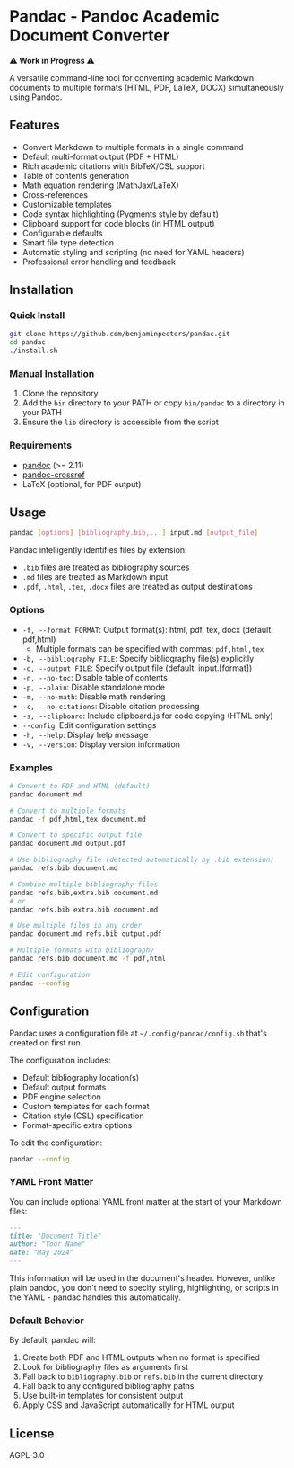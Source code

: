 # Pandac - Pandoc Academic Document Converter

**⚠️ Work in Progress ⚠️**

A versatile command-line tool for converting academic Markdown documents to multiple formats (HTML, PDF, LaTeX, DOCX) simultaneously using Pandoc.

## Features

- Convert Markdown to multiple formats in a single command
- Default multi-format output (PDF + HTML)
- Rich academic citations with BibTeX/CSL support
- Table of contents generation
- Math equation rendering (MathJax/LaTeX)
- Cross-references
- Customizable templates
- Code syntax highlighting (Pygments style by default)
- Clipboard support for code blocks (in HTML output)
- Configurable defaults
- Smart file type detection
- Automatic styling and scripting (no need for YAML headers)
- Professional error handling and feedback

## Installation

### Quick Install

```bash
git clone https://github.com/benjaminpeeters/pandac.git
cd pandac
./install.sh
```

### Manual Installation

1. Clone the repository
2. Add the `bin` directory to your PATH or copy `bin/pandac` to a directory in your PATH
3. Ensure the `lib` directory is accessible from the script

### Requirements

- [pandoc](https://pandoc.org/) (>= 2.11)
- [pandoc-crossref](https://github.com/lierdakil/pandoc-crossref)
- LaTeX (optional, for PDF output)

## Usage

```bash
pandac [options] [bibliography.bib,...] input.md [output_file]
```

Pandac intelligently identifies files by extension:
- `.bib` files are treated as bibliography sources
- `.md` files are treated as Markdown input
- `.pdf`, `.html`, `.tex`, `.docx` files are treated as output destinations

### Options

- `-f, --format FORMAT`: Output format(s): html, pdf, tex, docx (default: pdf,html)
   - Multiple formats can be specified with commas: `pdf,html,tex`
- `-b, --bibliography FILE`: Specify bibliography file(s) explicitly 
- `-o, --output FILE`: Specify output file (default: input.[format])
- `-n, --no-toc`: Disable table of contents
- `-p, --plain`: Disable standalone mode
- `-m, --no-math`: Disable math rendering
- `-c, --no-citations`: Disable citation processing
- `-s, --clipboard`: Include clipboard.js for code copying (HTML only)
- `--config`: Edit configuration settings
- `-h, --help`: Display help message
- `-v, --version`: Display version information

### Examples

```bash
# Convert to PDF and HTML (default)
pandac document.md

# Convert to multiple formats
pandac -f pdf,html,tex document.md

# Convert to specific output file
pandac document.md output.pdf

# Use bibliography file (detected automatically by .bib extension)
pandac refs.bib document.md

# Combine multiple bibliography files
pandac refs.bib,extra.bib document.md
# or
pandac refs.bib extra.bib document.md

# Use multiple files in any order
pandac document.md refs.bib output.pdf

# Multiple formats with bibliography
pandac refs.bib document.md -f pdf,html

# Edit configuration
pandac --config
```

## Configuration

Pandac uses a configuration file at `~/.config/pandac/config.sh` that's created on first run.

The configuration includes:

- Default bibliography location(s)
- Default output formats
- PDF engine selection
- Custom templates for each format
- Citation style (CSL) specification
- Format-specific extra options

To edit the configuration:
```bash
pandac --config
```

### YAML Front Matter

You can include optional YAML front matter at the start of your Markdown files:

```markdown
---
title: "Document Title"
author: "Your Name"
date: "May 2024"
---
```

This information will be used in the document's header. However, unlike plain pandoc, you don't need to specify styling, highlighting, or scripts in the YAML - pandac handles this automatically.

### Default Behavior

By default, pandac will:

1. Create both PDF and HTML outputs when no format is specified
2. Look for bibliography files as arguments first
3. Fall back to `bibliography.bib` or `refs.bib` in the current directory
4. Fall back to any configured bibliography paths
5. Use built-in templates for consistent output
6. Apply CSS and JavaScript automatically for HTML output

## License

AGPL-3.0